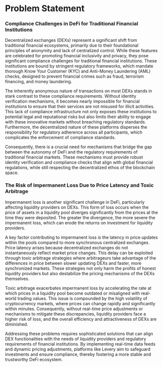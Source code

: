 # Problem Statement

### **Compliance Challenges in DeFi for Traditional Financial Institutions**

Decentralized exchanges (DEXs) represent a significant shift from traditional financial ecosystems, primarily due to their foundational principles of anonymity and lack of centralized control. While these features are celebrated for promoting financial inclusivity and privacy, they pose significant compliance challenges for traditional financial institutions. These institutions are bound by stringent regulatory frameworks, which mandate thorough Know Your Customer (KYC) and Anti-Money Laundering (AML) checks, designed to prevent financial crimes such as fraud, terrorism financing, and money laundering.

The inherently anonymous nature of transactions on most DEXs stands in stark contrast to these compliance requirements. Without identity verification mechanisms, it becomes nearly impossible for financial institutions to ensure that their services are not misused for illicit activities. This lack of compliance infrastructure not only exposes these institutions to potential legal and reputational risks but also limits their ability to engage with these innovative markets without breaching regulatory standards. Furthermore, the decentralized nature of these platforms disperses the responsibility for regulatory adherence across all participants, which complicates the enforcement of compliance standards.

Consequently, there is a crucial need for mechanisms that bridge the gap between the autonomy of DeFi and the regulatory requirements of traditional financial markets. These mechanisms must provide robust identity verification and compliance checks that align with global financial regulations, while still respecting the decentralized ethos of the blockchain space.

### **The Risk of Impermanent Loss Due to Price Latency and Toxic Arbitrage**

Impermanent loss is another significant challenge in DeFi, particularly affecting liquidity providers on DEXs. This form of loss occurs when the price of assets in a liquidity pool diverges significantly from the prices at the time they were deposited. The greater the divergence, the more severe the impermanent loss, which can erode the returns on investment for liquidity providers.

A key factor contributing to impermanent loss is the latency in price updates within the pools compared to more synchronous centralized exchanges. Price latency arises because decentralized exchanges do not instantaneously reflect market price changes. This delay can be exploited through toxic arbitrage strategies where arbitrageurs take advantage of the differences in price between slower updating DEXs and faster, more synchronized markets. These strategies not only harm the profits of honest liquidity providers but also destabilize the pricing mechanisms of the DEXs themselves.

Toxic arbitrage exacerbates impermanent loss by accelerating the rate at which prices in a liquidity pool become outdated or misaligned with real-world trading values. This issue is compounded by the high volatility of cryptocurrency markets, where prices can change rapidly and significantly within minutes. Consequently, without real-time price adjustments or mechanisms to mitigate these discrepancies, liquidity providers face a higher risk of loss, and the overall efficiency and attractiveness of DEXs are diminished.

Addressing these problems requires sophisticated solutions that can align DEX functionalities with the needs of liquidity providers and regulatory requirements of financial institutions. By implementing real-time data feeds and dynamic pricing adjustments, platforms like Levery aim to safeguard investments and ensure compliance, thereby fostering a more stable and trustworthy DeFi ecosystem.

